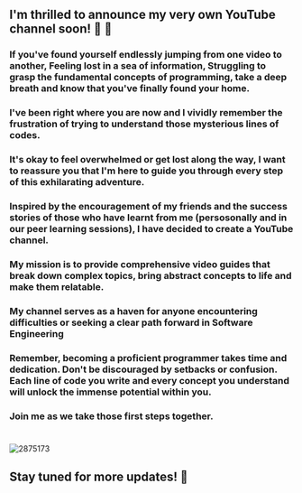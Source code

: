 ## I'm thrilled to announce my very own YouTube channel soon! 🎥 🎉

### If you've found yourself endlessly jumping from one video to another, Feeling lost in a sea of information, Struggling to grasp the fundamental concepts of programming, take a deep breath and know that you've finally found your home.


### I've been right where you are now and I vividly remember the frustration of trying to understand those mysterious lines of codes. 

### It's okay to feel overwhelmed or get lost along the way, I want to reassure you that I'm here to guide you through every step of this exhilarating adventure.

### Inspired by the encouragement of my friends and the success stories of those who have learnt from me (persosonally and in our peer learning sessions), I have decided to create a YouTube channel. 

### My mission is to provide comprehensive video guides that break down complex topics, bring abstract concepts to life and make them relatable.

### My channel serves as a haven for anyone encountering difficulties or seeking a clear path forward in Software Engineering

### Remember, becoming a proficient programmer takes time and dedication. Don't be discouraged by setbacks or confusion. Each line of code you write and every concept you understand will unlock the immense potential within you.

### Join me as we take those first steps together.
#
![2875173](https://github.com/besthor/My_YouTube_Channel/assets/111004790/f80ccee7-41e4-42d9-9012-4012c30a70e5)

## Stay tuned for more updates! 🚀

